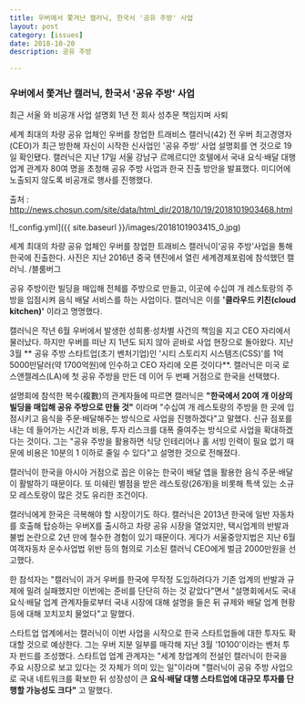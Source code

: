 ```yaml
---
title: 우버에서 쫓겨난 캘러닉, 한국서 '공유 주방' 사업
layout: post
category: [issues]
date: 2018-10-20
description: 공유 주방

---
```




### 우버에서 쫓겨난 캘러닉, 한국서 '공유 주방' 사업
최근 서울 와 비공개 사업 설명회
1년 전 회사 성추문 책임지며 사퇴

세계 최대의 차량 공유 업체인 우버를 창업한 트래비스 캘러닉(42) 전 우버 최고경영자(CEO)가 최근 방한해 자신이 시작한 신사업인 '공유 주방' 
사업 설명회를 연 것으로 19일 확인됐다. 
캘러닉은 지난 17일 서울 강남구 르메르디안 호텔에서 국내 요식·배달 대행 업계 관계자 80여 명을 초청해 공유 주방 사업과 한국 진출 방안을 발표했다. 
미디어에 노출되지 않도록 비공개로 행사를 진행했다.

출처 : http://news.chosun.com/site/data/html_dir/2018/10/19/2018101903468.html



![_config.yml]({{ site.baseurl }}/images/2018101903415_0.jpg)

세계 최대의 차량 공유 업체인 우버를 창업한 트래비스 캘러닉이‘공유 주방’사업을 통해 한국에 진출한다. 
사진은 지난 2016년 중국 톈진에서 열린 세계경제포럼에 참석했던 캘러닉. /블룸버그  

공유 주방이란 빌딩을 매입해 전체를 주방으로 만들고, 이곳에 수십여 개 레스토랑의 주방을 입점시켜 음식 배달 서비스를 하는 사업이다. 캘러닉은 이를 **'클라우드 키친(cloud kitchen)'** 이라고 명명했다.

캘러닉은 작년 6월 우버에서 발생한 성희롱·성차별 사건의 책임을 지고 CEO 자리에서 물러났다. 하지만 우버를 떠난 지 1년도 되지 않아 곧바로 사업 현장으로 돌아왔다. 지난 3월 ** 공유 주방 스타트업(초기 벤처기업)인 '시티 스토리지 시스템즈(CSS)'를 1억5000만달러(약 1700억원)에 인수하고 CEO 자리에 오른 것이다**. 
캘러닉은 미국 로스앤젤레스(LA)에 첫 공유 주방을 만든 데 이어 두 번째 거점으로 한국을 선택했다.

설명회에 참석한 복수(複數)의 관계자들에 따르면 캘러닉은 **"한국에서 20여 개 이상의 빌딩을 매입해 공유 주방으로 만들 것"** 이라며 "수십여 개 레스토랑의 주방을 한 곳에 입점시키고 음식을 주문·배달해주는 방식으로 사업을 진행하겠다"고 말했다. 신규 점포를 내는 데 들어가는 시간과 비용, 투자 리스크를 대폭 줄여주는 방식으로 사업을 확대하겠다는 것이다. 그는 "공유 주방을 활용하면 식당 인테리어나 홀 서빙 인력이 필요 없기 때문에 비용은 10분의 1 이하로 줄일 수 있다"고 설명한 것으로 전해졌다.

캘러닉이 한국을 아시아 거점으로 꼽은 이유는 한국이 배달 앱을 활용한 음식 주문·배달이 활발하기 때문이다. 또 미쉐린 별점을 받은 레스토랑(26개)을 비롯해 특색 있는 소규모 레스토랑이 많은 것도 유리한 조건이다.

캘러닉에게 한국은 극복해야 할 시장이기도 하다. 캘러닉은 2013년 한국에 일반 자동차를 호출해 탑승하는 우버X를 출시하고 차량 공유 시장을 열었지만, 택시업계의 반발과 불법 논란으로 2년 만에 철수한 경험이 있기 때문이다. 게다가 서울중앙지법은 지난 6월 여객자동차 운수사업법 위반 등의 혐의로 기소된 캘러닉 CEO에게 벌금 2000만원을 선고했다.

한 참석자는 "캘러닉이 과거 우버를 한국에 무작정 도입하려다가 기존 업계의 반발과 규제에 밀려 실패했지만 이번에는 준비를 단단히 하는 것 같았다"면서 "설명회에서도 국내 요식·배달 업계 관계자들로부터 국내 시장에 대해 설명을 들은 뒤 규제와 배달 업계 현황 등에 대해 꼬치꼬치 물었다"고 말했다.

스타트업 업계에서는 캘러닉이 이번 사업을 시작으로 한국 스타트업들에 대한 투자도 확대할 것으로 예상한다. 그는 우버 지분 일부를 매각해 지난 3월 '10100'이라는 벤처 투자 펀드를 조성했다. 스타트업 업계 관계자는 "세계 창업계의 전설인 캘러닉이 한국을 주요 시장으로 보고 있다는 것 자체가 의미 있는 일"이라며 "캘러닉이 공유 주방 사업으로 국내 네트워크를 확보한 뒤 성장성이 큰 **요식·배달 대행 스타트업에 대규모 투자를 단행할 가능성도 크다"** 고 말했다.



